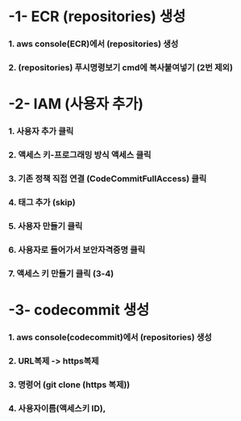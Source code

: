 # -1- ECR (repositories) 생성
### 1. aws console(ECR)에서 (repositories) 생성
### 2. (repositories) 푸시명령보기 cmd에 복사붙여넣기 (2번 제외)

# -2- IAM (사용자 추가)
### 1. 사용자 추가 클릭
### 2. 액세스 키-프로그래밍 방식 액세스 클릭
### 3. 기존 정책 직접 연결 (CodeCommitFullAccess) 클릭
### 4. 태그 추가 (skip)
### 5. 사용자 만들기 클릭
### 6. 사용자로 들어가서 보안자격증명 클릭
### 7. 액세스 키 만들기 클릭 (3-4)

# -3- codecommit 생성
### 1. aws console(codecommit)에서 (repositories) 생성
### 2. URL복제 -> https복제
### 3. 명령어 (git clone (https 복제))
### 4. 사용자이름(액세스키 ID),                        
